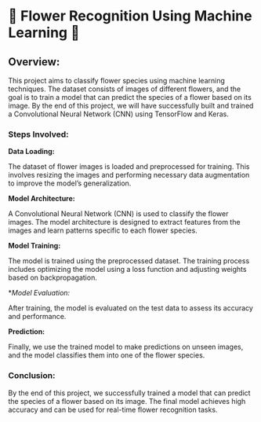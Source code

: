 # 🌸 Flower Recognition Using Machine Learning 🌸
## Overview:
This project aims to classify flower species using machine learning techniques. The dataset consists of images of different flowers, and the goal is to train a model that can predict the species of a flower based on its image. By the end of this project, we will have successfully built and trained a Convolutional Neural Network (CNN) using TensorFlow and Keras.

### Steps Involved:
**Data Loading:**

The dataset of flower images is loaded and preprocessed for training. This involves resizing the images and performing necessary data augmentation to improve the model’s generalization.

**Model Architecture:**

A Convolutional Neural Network (CNN) is used to classify the flower images. The model architecture is designed to extract features from the images and learn patterns specific to each flower species.

**Model Training:**

The model is trained using the preprocessed dataset. The training process includes optimizing the model using a loss function and adjusting weights based on backpropagation.

**Model Evaluation:*

After training, the model is evaluated on the test data to assess its accuracy and performance.

**Prediction:**

Finally, we use the trained model to make predictions on unseen images, and the model classifies them into one of the flower species.

### Conclusion:
By the end of this project, we successfully trained a model that can predict the species of a flower based on its image. The final model achieves high accuracy and can be used for real-time flower recognition tasks.
